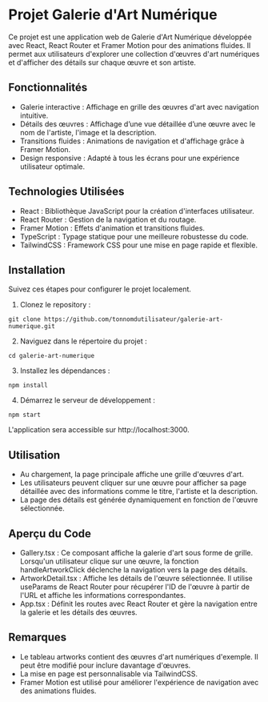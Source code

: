 # Projet Galerie d'Art Numérique  

Ce projet est une application web de Galerie d'Art Numérique développée avec React, React Router et Framer Motion pour des animations fluides. 
Il permet aux utilisateurs d'explorer une collection d'œuvres d'art numériques et d'afficher des détails sur chaque œuvre et son artiste.  

## Fonctionnalités  

- Galerie interactive : Affichage en grille des œuvres d'art avec navigation intuitive.  
- Détails des œuvres : Affichage d’une vue détaillée d’une œuvre avec le nom de l'artiste, l'image et la description.  
- Transitions fluides : Animations de navigation et d'affichage grâce à Framer Motion.  
- Design responsive : Adapté à tous les écrans pour une expérience utilisateur optimale.  

## Technologies Utilisées  

- React : Bibliothèque JavaScript pour la création d'interfaces utilisateur.  
- React Router : Gestion de la navigation et du routage.  
- Framer Motion : Effets d'animation et transitions fluides.  
- TypeScript : Typage statique pour une meilleure robustesse du code.  
- TailwindCSS : Framework CSS pour une mise en page rapide et flexible.  

## Installation  

Suivez ces étapes pour configurer le projet localement.  

1. Clonez le repository :  

```
git clone https://github.com/tonnomdutilisateur/galerie-art-numerique.git
```

2. Naviguez dans le répertoire du projet :  

```
cd galerie-art-numerique
```

3. Installez les dépendances :  

```
npm install
```

4. Démarrez le serveur de développement :  

```
npm start
```

L'application sera accessible sur http://localhost:3000.  

## Utilisation  

- Au chargement, la page principale affiche une grille d'œuvres d'art.  
- Les utilisateurs peuvent cliquer sur une œuvre pour afficher sa page détaillée avec des informations comme le titre, l'artiste et la description.  
- La page des détails est générée dynamiquement en fonction de l'œuvre sélectionnée.  

## Aperçu du Code  

- Gallery.tsx : Ce composant affiche la galerie d'art sous forme de grille. Lorsqu'un utilisateur clique sur une œuvre, la fonction handleArtworkClick déclenche la navigation vers la page des détails.  
- ArtworkDetail.tsx : Affiche les détails de l'œuvre sélectionnée. Il utilise useParams de React Router pour récupérer l'ID de l'œuvre à partir de l'URL et affiche les informations correspondantes.  
- App.tsx : Définit les routes avec React Router et gère la navigation entre la galerie et les détails des œuvres.  

## Remarques  

- Le tableau artworks contient des œuvres d'art numériques d'exemple. Il peut être modifié pour inclure davantage d'œuvres.  
- La mise en page est personnalisable via TailwindCSS.  
- Framer Motion est utilisé pour améliorer l'expérience de navigation avec des animations fluides.  

